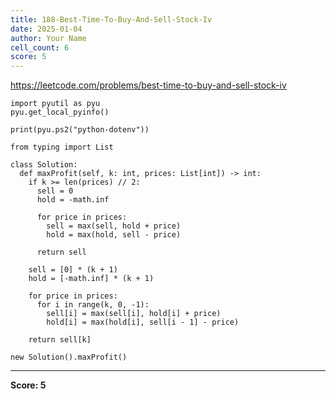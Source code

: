 ```yaml
---
title: 188-Best-Time-To-Buy-And-Sell-Stock-Iv
date: 2025-01-04
author: Your Name
cell_count: 6
score: 5
---
```


https://leetcode.com/problems/best-time-to-buy-and-sell-stock-iv


```
import pyutil as pyu
pyu.get_local_pyinfo()
```


```
print(pyu.ps2("python-dotenv"))
```


```
from typing import List
```


```
class Solution:
  def maxProfit(self, k: int, prices: List[int]) -> int:
    if k >= len(prices) // 2:
      sell = 0
      hold = -math.inf

      for price in prices:
        sell = max(sell, hold + price)
        hold = max(hold, sell - price)

      return sell

    sell = [0] * (k + 1)
    hold = [-math.inf] * (k + 1)

    for price in prices:
      for i in range(k, 0, -1):
        sell[i] = max(sell[i], hold[i] + price)
        hold[i] = max(hold[i], sell[i - 1] - price)

    return sell[k]
```


```
new Solution().maxProfit()
```


---
**Score: 5**